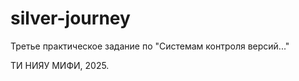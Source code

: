 # silver-journey

Третье практическое задание по "Системам контроля версий..."

ТИ НИЯУ МИФИ, 2025.
